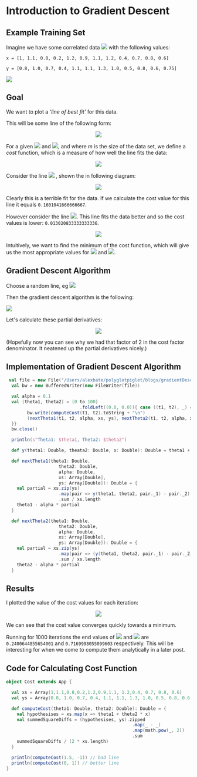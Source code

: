 # Introduction to Gradient Descent

## Example Training Set

Imagine we have some correlated data ![](xiyi.png) with the following values:

```
x = [1, 1.1, 0.8, 0.2, 1.2, 0.9, 1.1, 1.2, 0.4, 0.7, 0.8, 0.6]

y = [0.8, 1.0, 0.7, 0.4, 1.1, 1.1, 1.3, 1.0, 0.5, 0.8, 0.6, 0.75]
```

![](exampleData.png)

## Goal

We want to plot a _'line of best fit'_ for this data. 

This will be some line of the following form:

<div style="text-align:center"><img src ="equationOfALine.png" /></div>

For a given ![](theta1.png) and ![](theta2.png), and where _m_ is the size of the data set, we define a _cost_ function, which is a measure of how well the line fits the data:

<div style="text-align:center"><img src ="costFunction.png" /></div>

Consider the line ![](yEqual1Point5MinusX.png) , shown the in following diagram: 

<div style="text-align:center"><img src ="scatterPlotWithBadLine.png" /></div>

Clearly this is a terrible fit for the data. If we calculate the cost value for this line it equals `0.1601041666666667`. 

However consider the line ![](yEqualsX.png). This line fits the data better and so the cost values is lower: `0.013020833333333336`. 

<div style="text-align:center"><img src ="scatterPlotWithBetterLine.png" /></div>

Intuitively, we want to find the minimum of the cost function, which will give us the most appropriate values for ![](theta1.png) and ![](theta2.png). 

## Gradient Descent Algorithm

Choose a random line, eg ![](startingLine.png)

Then the gradient descent algorithm is the following: 

![](gradientDescentAlgorithm.png)

Let's calculate these partial derivatives: 



<div style="text-align:center"><img src ="partialDerivatives.png" /></div>

(Hopefully now you can see why we had that factor of 2 in the cost factor denominator. It neatened up the partial derivatives nicely.)

## Implementation of Gradient Descent Algorithm

```scala
 val file = new File("/Users/alexbate/polyglotpiglet/blogs/gradientDescent/results/alphaZeroPoint1AndIterationsEquals100.txt")
  val bw = new BufferedWriter(new FileWriter(file))

  val alpha = 0.1
  val (theta1, theta2) = (0 to 100)
  							.foldLeft((0.0, 0.0)){ case ((t1, t2), _) => {
    	bw.write(computeCost(t1, t2).toString + "\n")
    	(nextTheta1(t1, t2, alpha, xs, ys), nextTheta2(t1, t2, alpha, xs, ys))
  }}
  bw.close()

  println(s"Theta1: $theta1, Theta2: $theta2")

  def y(theta1: Double, theata2: Double, x: Double): Double = theta1 + theata2 * x

  def nextTheta1(theta1: Double, 
  					theta2: Double, 
  					alpha: Double, 
  					xs: Array[Double], 
  					ys: Array[Double]): Double = {
    val partial = xs.zip(ys)
    				.map(pair => y(theta1, theta2, pair._1) - pair._2)
    				.sum / xs.length
    theta1 - alpha * partial
  }

  def nextTheta2(theta1: Double, 
  					theta2: Double, 
  					alpha: Double, 
  					xs: Array[Double], 
  					ys: Array[Double]): Double = {
    val partial = xs.zip(ys)
    				.map(pair => (y(theta1, theta2, pair._1) - pair._2) * pair._1)
    				.sum / xs.length
    theta2 - alpha * partial
  }
```

## Results

I plotted the value of the cost values for each iteration: 

<div style="text-align:center"><img src ="results/alphaZeroPointOneIterationsOneHundred.png" /></div>

We can see that the cost value converges quickly towards a minimum. 

Running for 1000 iterations the end values of ![](theta1.png) and ![](theta2.png) are `0.2400644855654001` and `0.7169998055099603` respectively. This will be interesting for when we come to compute them analytically in a later post. 

## Code for Calculating Cost Function

```scala
object Cost extends App {

  val xs = Array(1,1.1,0.8,0.2,1.2,0.9,1.1, 1.2,0.4, 0.7, 0.8, 0.6)
  val ys = Array(0.8, 1.0, 0.7, 0.4, 1.1, 1.1, 1.3, 1.0, 0.5, 0.8, 0.6, 0.75)

  def computeCost(theta1: Double, theta2: Double): Double = {
    val hypothesises = xs.map(x => theta1 + theta2 * x)
    val summedSquareDiffs = (hypothesises, ys).zipped
    											.map(_ - _)
    											.map(math.pow(_, 2))
    											.sum
    summedSquareDiffs / (2 * xs.length)
  }

  println(computeCost(1.5, -1)) // bad line
  println(computeCost(0, 1)) // better line
}
```